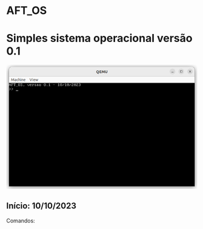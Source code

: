 # AFT_OS
# Simples sistema operacional versão 0.1

![](https://github.com/fabricioitajuba/AFT_OS/blob/main/imagens/img01.png)

## Início: 10/10/2023

Comandos: